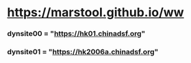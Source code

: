 # https://marstool.github.io/ww

### dynsite00 = "https://hk01.chinadsf.org"
### dynsite01 = "https://hk2006a.chinadsf.org"
